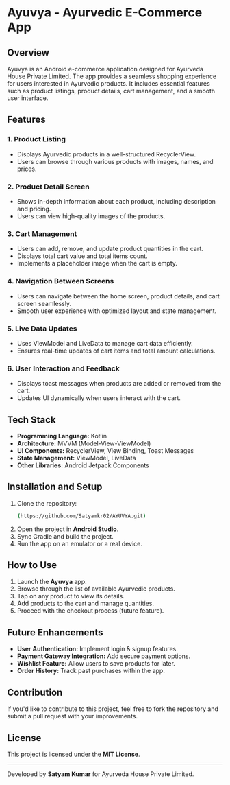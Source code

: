 # Ayuvya - Ayurvedic E-Commerce App

## Overview
Ayuvya is an Android e-commerce application designed for Ayurveda House Private Limited. The app provides a seamless shopping experience for users interested in Ayurvedic products. It includes essential features such as product listings, product details, cart management, and a smooth user interface.

## Features
### 1. **Product Listing**
   - Displays Ayurvedic products in a well-structured RecyclerView.
   - Users can browse through various products with images, names, and prices.

### 2. **Product Detail Screen**
   - Shows in-depth information about each product, including description and pricing.
   - Users can view high-quality images of the products.

### 3. **Cart Management**
   - Users can add, remove, and update product quantities in the cart.
   - Displays total cart value and total items count.
   - Implements a placeholder image when the cart is empty.

### 4. **Navigation Between Screens**
   - Users can navigate between the home screen, product details, and cart screen seamlessly.
   - Smooth user experience with optimized layout and state management.

### 5. **Live Data Updates**
   - Uses ViewModel and LiveData to manage cart data efficiently.
   - Ensures real-time updates of cart items and total amount calculations.

### 6. **User Interaction and Feedback**
   - Displays toast messages when products are added or removed from the cart.
   - Updates UI dynamically when users interact with the cart.

## Tech Stack
- **Programming Language:** Kotlin
- **Architecture:** MVVM (Model-View-ViewModel)
- **UI Components:** RecyclerView, View Binding, Toast Messages
- **State Management:** ViewModel, LiveData
- **Other Libraries:** Android Jetpack Components

## Installation and Setup
1. Clone the repository:
   ```sh
   (https://github.com/Satyamkr02/AYUVYA.git)
   ```
2. Open the project in **Android Studio**.
3. Sync Gradle and build the project.
4. Run the app on an emulator or a real device.

## How to Use
1. Launch the **Ayuvya** app.
2. Browse through the list of available Ayurvedic products.
3. Tap on any product to view its details.
4. Add products to the cart and manage quantities.
5. Proceed with the checkout process (future feature).

## Future Enhancements
- **User Authentication:** Implement login & signup features.
- **Payment Gateway Integration:** Add secure payment options.
- **Wishlist Feature:** Allow users to save products for later.
- **Order History:** Track past purchases within the app.

## Contribution
If you'd like to contribute to this project, feel free to fork the repository and submit a pull request with your improvements.

## License
This project is licensed under the **MIT License**.

---
Developed by **Satyam Kumar** for Ayurveda House Private Limited.

